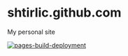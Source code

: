 # shtirlic.github.com
My personal site

[![pages-build-deployment](https://github.com/shtirlic/shtirlic.github.com/actions/workflows/pages/pages-build-deployment/badge.svg)](https://github.com/shtirlic/shtirlic.github.com/actions/workflows/pages/pages-build-deployment)
